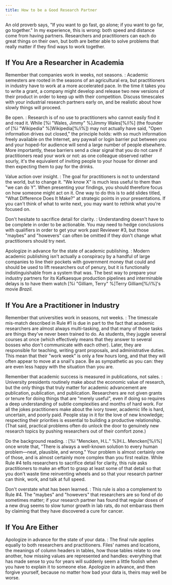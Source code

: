```yaml
---
title: How to be a Good Research Partner
---
```


An old proverb says, "If you want to go fast, go alone; if you want to go far,
go together."  In my experience, this is wrong: both speed and distance come
from having partners.  Researchers and practitioners can each do great things on
their own, but both are better able to solve problems that really matter if they
find ways to work together.

## If You Are a Researcher in Academia

Remember that companies work in weeks, not seasons.
:   Academic semesters are rooted in the seasons of an agricultural era, but
    practitioners in industry have to work at a more accelerated pace. In the
    time it takes you to write a grant, a company might develop and release two
    new versions of their product in order to keep up with their competition.
    Discuss timescales with your industrial research partners early on, and be
    realistic about how slowly things will proceed.

Be open.
:   Research is of no use to practitioners who cannot easily find it and read
    it. While [%i "Wales, Jimmy" %]Jimmy Wales[%/i%] (the founder of [%i "Wikipedia" %]Wikipedia[%/i%]) may not actually have said, "Open
    information drives out closed," the principle holds: with so much
    information freely available on the Internet, any paywall or login barrier
    put between you and your hoped-for audience will send a large number of
    people elsewhere.
    More importantly, these barriers send a clear signal that you do not care if
    practitioners read your work or not: as one colleague observed rather
    sourly, it's the equivalent of inviting people to your house for dinner and
    then expecting them to pay for the drinks.

Value action over insight.
:   The goal for practitioners is not to understand the world, but to change
    it. "We know X" is much less useful to them than "we can do Y". When
    presenting your findings, you should therefore focus on how someone might
    act on it.  One way to do this is to add slides titled, "What Difference
    Does It Make?" at strategic points in your presentations. If you can't think
    of what to write next, you may want to rethink what you're focused on.

Don't hesitate to sacrifice detail for clarity.
:   Understanding doesn't have to be complete in order to be actionable. You may
    need to hedge conclusions with qualifiers in order to get your work past
    Reviewer #3, but those "maybes" and "howevers" can often be omitted if they
    don't change what practitioners should try next.

Apologize in advance for the state of academic publishing.
:   Modern academic publishing isn't actually a conspiracy by a handful of large
    companies to line their pockets with government money that could and should
    be used to lift researchers out of penury, but it is functionally
    indistinguishable from a system that was. The best way to prepare your
    industry partners for its Kafkaesque production pipelines and interminable
    delays is to have them watch [%i "Gilliam, Terry" %]Terry Gilliam[%/i%]'s
    movie *Brazil*.

## If You Are a Practitioner in Industry

Remember that universities work in seasons, not weeks.
:   The timescale mis-match described in Rule #1 is due in part to the fact that
    academic researchers are almost always multi-tasking, and that many of those
    tasks are things they've never been trained to do. As students, they juggle
    several courses at once (which effectively means that they answer to several
    bosses who don't communicate with each other). Later, they are responsible
    for teaching, writing grant proposals, and administrative duties.  This mean
    that their "work week" is only a few hours long, and that they will often
    appear to move at a snail's pace. Be as sympathetic as you can: they are
    even less happy with the situation than you are.

Remember that academic success is measured in publications, not sales.
:   University presidents routinely make about the economic value of research,
    but the only things that truly matter for academic advancement are
    publication, publication, and publication. Researchers are not given grants
    or tenure for doing things that are "merely useful", even if doing so
    requires a deep understanding of subtle complexities and months of hard
    work. For all the jokes practitioners make about the ivory tower, academic
    life is hard, uncertain, and poorly paid. People stay in it for the love of
    new knowledge; respecting their priorities is essential to building a
    productive relationship. (That said, practical problems often do unlock the
    door to genuinely new research topics by pushing researchers out of their
    comfort zone.)

Do the background reading.
:   [%i "Mencken, H.L." %]H.L. Mencken[%/i%] once wrote that, "There is
    always a well-known solution to every human problem—neat, plausible, and
    wrong." Your problem is almost certainly one of those, and is almost
    certainly more complex than you first realize. While Rule #4 tells
    researchers to sacrifice detail for clarity, this rule asks practitioners to
    make an effort to grasp at least some of that detail so that you don't waste
    time reinventing wheels and so that your research partner can think, work,
    and talk at full speed.

Don't overstate what has been learned.
:   This rule is also a complement to Rule #4. The "maybes" and "howevers" that
    researchers are so fond of do sometimes matter; if your research partner has
    found that regular doses of a new drug seems to slow tumor growth in lab
    rats, do not embarrass them by claiming that they have discovered a cure for
    cancer.

## If You Are Either

Apologize in advance for the state of your data.
:   The final rule applies equally to both researchers and practitioners. Files'
    names and locations, the meanings of column headers in tables, how those
    tables relate to one another, how missing values are represented and
    handles: everything that has made sense to you for years will suddenly seem
    a little foolish when you have to explain it to someone else. Apologize in
    advance, and then forgive yourself, because no matter how bad your data is,
    theirs may well be worse.
